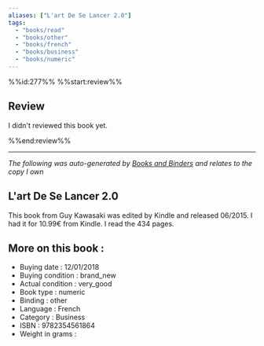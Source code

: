 ```yaml
---
aliases: ["L'art De Se Lancer 2.0"] 
tags: 
  - "books/read" 
  - "books/other" 
  - "books/french"
  - "books/business"
  - "books/numeric"
---
```

%%id:277%%
%%start:review%%

## Review
I didn't reviewed this book yet. 


%%end:review%%

---
_The following was auto-generated by [Books and Binders](Books%20and%20Binders.md) and relates to the copy I own_
## L'art De Se Lancer 2.0
This book from Guy Kawasaki was edited by Kindle and released 06/2015. I had it for 10.99€ from Kindle. I read the 434 pages.

## More on this book :
- Buying date : 12/01/2018
- Buying condition : brand_new
- Actual condition : very_good
- Book type : numeric
- Binding : other
- Language : French
- Category : Business
- ISBN : 9782354561864
- Weight in grams : 
